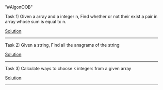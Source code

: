 "#AlgonOOB" 
 
 Task 1) Given a array and a integer n, Find whether or not their exist a pair in array whose sum is equal to n.
 
 [Solution](https://github.com/KKhushhalR2405/AlgoNOOB/blob/master/two-array-sum.py)
 
 ----------------------------------------------------------------------------------------------------------------------------------------------------------------------------------

 Task 2) Given a string, Find all the anagrams of the string
 
 [Solution](https://github.com/KKhushhalR2405/AlgoNOOB/blob/master/anagram%20of%20string.py)
 
 ----------------------------------------------------------------------------------------------------------------------------------------------------------------------------------

Task 3) Calculate ways to choose k integers from a given array
 
 [Solution](https://github.com/KKhushhalR2405/AlgoNOOB/blob/master/ways%20to%20choose%20k%20integres%20from%20array.py)
 
 ----------------------------------------------------------------------------------------------------------------------------------------------------------------------------------
